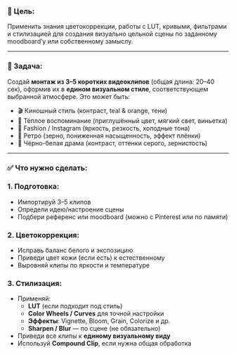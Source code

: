 ### **🎯 Цель:**

Применить знания цветокоррекции, работы с LUT, кривыми, фильтрами и стилизацией для создания визуально цельной сцены по заданному moodboard’у или собственному замыслу.

---

### **📝 Задача:**

Создай **монтаж из 3–5 коротких видеоклипов** (общая длина: 20–40 сек), оформив их в **едином визуальном стиле**, соответствующем выбранной атмосфере. Это может быть:

- 🎬 Киношный стиль (контраст, teal & orange, тени)
- 🌅 Тёплое воспоминание (приглушённый цвет, мягкий свет, виньетка)
- 📲 Fashion / Instagram (яркость, резкость, холодные тона)
- 📼 Ретро (зерно, пониженная насыщенность, эффект плёнки)
- 🖤 Чёрно-белая драма (контраст, оттенки серого, зернистость)

---

### **✅ Что нужно сделать:**

### **1. Подготовка:**

- Импортируй 3–5 клипов
- Определи идею/настроение сцены
- Подбери референс или moodboard (можно с Pinterest или по памяти)

### **2. Цветокоррекция:**

- Исправь баланс белого и экспозицию
- Приведи цвет кожи (если есть) к естественному
- Выровняй клипы по яркости и температуре

### **3. Стилизация:**

- Применяй:
    - **LUT** (если подходит под стиль)
    - **Color Wheels / Curves** для точной настройки
    - **Эффекты**: Vignette, Bloom, Grain, Colorize и др.
    - **Sharpen / Blur** — по сцене (не обязательно)
- Приведи все клипы к **единому визуальному виду**
- Используй **Compound Clip**, если нужна общая обработка